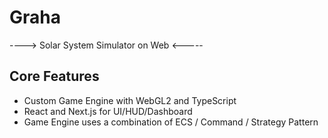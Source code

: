 # Graha
----> Solar System Simulator on Web <-----

## Core Features
 - Custom Game Engine with WebGL2 and TypeScript
 - React and Next.js for UI/HUD/Dashboard
 - Game Engine uses a combination of ECS / Command / Strategy Pattern

